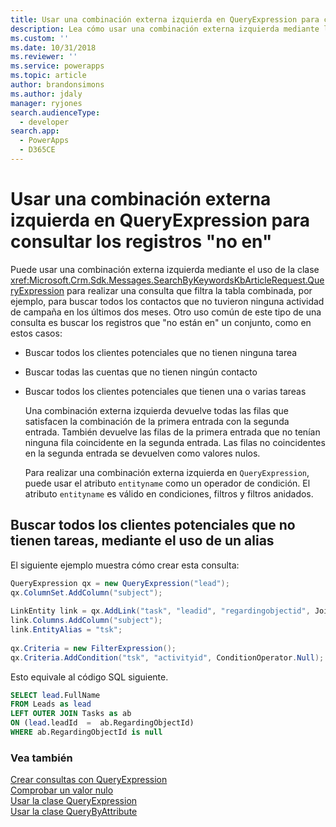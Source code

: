 ```yaml
---
title: Usar una combinación externa izquierda en QueryExpression para consultar los registros que &quot;no están en&quot; (Common Data Service) | Microsoft Docs
description: Lea cómo usar una combinación externa izquierda mediante la clase QueryExpression para realizar una consulta que aplique un filtro a la tabla combinada y cree una consulta para buscar registros &quot;no incluidos en&quot; un conjunto
ms.custom: ''
ms.date: 10/31/2018
ms.reviewer: ''
ms.service: powerapps
ms.topic: article
author: brandonsimons
ms.author: jdaly
manager: ryjones
search.audienceType:
  - developer
search.app:
  - PowerApps
  - D365CE
---
```

# <a name="use-a-left-outer-join-in-queryexpression-to-query-for-records-not-in"></a>Usar una combinación externa izquierda en QueryExpression para consultar los registros "no en"

Puede usar una combinación externa izquierda mediante el uso de la clase <xref:Microsoft.Crm.Sdk.Messages.SearchByKeywordsKbArticleRequest.QueryExpression> para realizar una consulta que filtra la tabla combinada, por ejemplo, para buscar todos los contactos que no tuvieron ninguna actividad de campaña en los últimos dos meses. Otro uso común de este tipo de una consulta es buscar los registros que "no están en" un conjunto, como en estos casos:  
  
- Buscar todos los clientes potenciales que no tienen ninguna tarea  
  
- Buscar todas las cuentas que no tienen ningún contacto  
  
- Buscar todos los clientes potenciales que tienen una o varias tareas  
  
  Una combinación externa izquierda devuelve todas las filas que satisfacen la combinación de la primera entrada con la segunda entrada. También devuelve las filas de la primera entrada que no tenían ninguna fila coincidente en la segunda entrada. Las filas no coincidentes en la segunda entrada se devuelven como valores nulos.  
  
  Para realizar una combinación externa izquierda en `QueryExpression`, puede usar el atributo `entityname` como un operador de condición. El atributo `entityname` es válido en condiciones, filtros y filtros anidados.  
  
## <a name="find-all-leads-that-have-no-tasks-using-an-alias"></a>Buscar todos los clientes potenciales que no tienen tareas, mediante el uso de un alias  

El siguiente ejemplo muestra cómo crear esta consulta:  
  
```csharp
QueryExpression qx = new QueryExpression("lead");  
qx.ColumnSet.AddColumn("subject");  
  
LinkEntity link = qx.AddLink("task", "leadid", "regardingobjectid", JoinOperator.LeftOuter);  
link.Columns.AddColumn("subject");  
link.EntityAlias = "tsk";  
  
qx.Criteria = new FilterExpression();  
qx.Criteria.AddCondition("tsk", "activityid", ConditionOperator.Null);
```  
  
Esto equivale al código SQL siguiente.  
  
```sql
SELECT lead.FullName  
FROM Leads as lead  
LEFT OUTER JOIN Tasks as ab  
ON (lead.leadId  =  ab.RegardingObjectId)  
WHERE ab.RegardingObjectId is null
```  
  
### <a name="see-also"></a>Vea también  
 [Crear consultas con QueryExpression](build-queries-with-queryexpression.md)   
 [Comprobar un valor nulo](/dynamics365/customer-engagement/developer/test-null-value)   
 [Usar la clase QueryExpression](use-queryexpression-class.md)   
 [Usar la clase QueryByAttribute](use-querybyattribute-class.md)